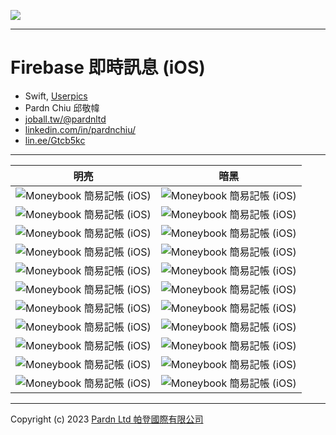 ![](./image/2-1.jpg)

***

# Firebase 即時訊息 (iOS)

- Swift, [Userpics](https://userpics.craftwork.design)
- Pardn Chiu 邱敬幃
- [joball.tw/@pardnltd](https://joball.tw/@pardnltd)
- [linkedin.com/in/pardnchiu/](https://www.linkedin.com/in/pardnchiu/)
- [lin.ee/Gtcb5kc](https://lin.ee/Gtcb5kc)

***

| 明亮 | 暗黑 |
|---|---|
| ![Moneybook 簡易記帳 (iOS)](./image/login-light.png) | ![Moneybook 簡易記帳 (iOS)](./image/login-dark.png) |
| ![Moneybook 簡易記帳 (iOS)](./image/signup-light.png) | ![Moneybook 簡易記帳 (iOS)](./image/signup-dark.png) |
| ![Moneybook 簡易記帳 (iOS)](./image/account-light.png) | ![Moneybook 簡易記帳 (iOS)](./image/account-dark.png) |
| ![Moneybook 簡易記帳 (iOS)](./image/head-light.png) | ![Moneybook 簡易記帳 (iOS)](./image/head-dark.png) |
| ![Moneybook 簡易記帳 (iOS)](./image/qrcode-light.png) | ![Moneybook 簡易記帳 (iOS)](./image/qrcode-dark.png) |
| ![Moneybook 簡易記帳 (iOS)](./image/scanner-light.png) | ![Moneybook 簡易記帳 (iOS)](./image/scanner-dark.png) |
| ![Moneybook 簡易記帳 (iOS)](./image/user-light.png) | ![Moneybook 簡易記帳 (iOS)](./image/user-dark.png) |
| ![Moneybook 簡易記帳 (iOS)](./image/friend-light.png) | ![Moneybook 簡易記帳 (iOS)](./image/friend-dark.png) |
| ![Moneybook 簡易記帳 (iOS)](./image/chat-list-light.png) | ![Moneybook 簡易記帳 (iOS)](./image/chat-list-dark.png) |
| ![Moneybook 簡易記帳 (iOS)](./image/chat-light.png) | ![Moneybook 簡易記帳 (iOS)](./image/chat-dark.png) |
| ![Moneybook 簡易記帳 (iOS)](./image/readme-light.png) | ![Moneybook 簡易記帳 (iOS)](./image/readme-dark.png) |

***

Copyright (c) 2023 [Pardn Ltd 帕登國際有限公司](https://joball.tw/@pardnltd)
